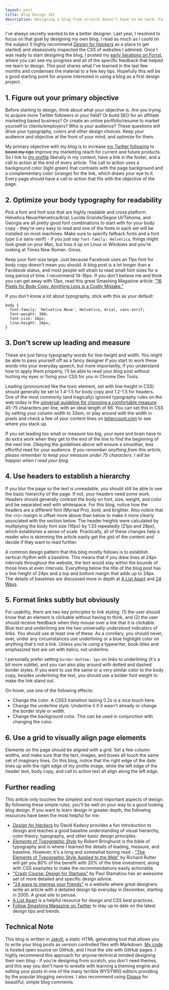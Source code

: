 ```yaml
---
layout: post
title: Blog Design 101
description: Designing a blog from scratch doesn't have to be hard. Follow these 6 tips to get started.
---
```

I've always secretly wanted to be a better designer. Last year, I resolved to focus on that goal by designing my own blog. I read as much as I could on the subject (I highly recommend <a href='http://www.amazon.com/gp/product/1119998956/ref=as_li_qf_sp_asin_il_tl?ie=UTF8&amp;tag=samgros-20&amp;linkCode=as2&amp;camp=1789&amp;creative=9325&amp;creativeASIN=1119998956' target='_blank'><em>Design for Hackers</em></a> as a place to get started) and obsessively inspected the CSS of websites I admired. Once I was ready to start designing the blog, I posted my <a href='http://forrst.com/people/samgro/posts' target='_blank'>early iterations on Forrst</a>, where you can see my progress and all of the specific feedback that helped me learn to design. This post shares what I've learned in the last few months and condenses the material to a few key tips. Hopefully this will be a good starting point for anyone interested in using a blog as a first design project.

## 1. Figure out your primary objective
Before starting to design, think about what your objective is. Are you trying to acquire more Twitter followers in your field? Or build SEO for an affiliate marketing based business? Or create an online portfolio/resume to market yourself to clients/employers? Who is your audience? These questions will drive your typography, colors and other design choices. Keep your audience and objective at the front of your mind, and optimize for them.

My primary objective with my blog is to increase <a href='https://twitter.com/#!/followers' target='_blank'>my Twitter following</a> to <del>boost my ego</del> improve my marketing reach for current and future products. So I link to <a href='http://twitter.com/samgrossberg' target='_blank'>my profile</a> liberally in my content, have a link in the footer, and a call to action at the end of every article.  The call to action uses a background color (light green) that contrasts with the page background and a complementary color (orange) for the link, which draws your eye to it. Every page should have a call to action that fits with the objective of the page.

## 2. Optimize your body typography for readability
Pick a font and font size that are highly readable and cross platform. Helvetica Neue/Helvetica/Arial, Lucida Grande/Segoe UI/Tahoma, and Georgia are all pretty good font combinations to start with for your body copy - they're very easy to read and one of the fonts in each set will be installed on most machines. Make sure to specify fallback fonts and a font type (i.e sans-serif) - if you just say `font-family: Helvetica`, things might look great on your Mac, but toss it up on Linux or Windows and you're looking at Times New Roman. Gross.

Keep your font-size large. Just because Facebook uses an 11px font for body copy doesn't mean you should. A blog post is a lot longer than a Facebook status, and most people will strain to read small font sizes for a long period of time. I recommend 14-16px. If you don't believe me and think you can get away with 13px, read this great Smashing Magazine article: <a href='http://www.smashingmagazine.com/2011/10/07/16-pixels-body-copy-anything-less-costly-mistake/' target='_blank'>"16 Pixels for Body Copy. Anything Less is a Costly Mistake."</a>
 

If you don't know a lot about typography, stick with this as your default:


    body {
      font-family: 'Helvetica Neue', Helvetica, Arial, sans-serif;
      font-weight: 300;
      font-size: 16px;
      line-height: 24px;
    }


## 3. Don't screw up leading and measure 
These are just fancy typography words for line-height and width. You might be able to pass yourself off as a fancy designer if you start to work these words into your everyday speech, but more importantly, if you understand how to apply them properly, I'll be able to read your blog post without hurting my eyes or fixing your CSS for you in Chrome Dev Tools. 

Leading (pronounced like the toxic element, set with line-height in CSS) should generally be set to 1.4-1.5 for body copy and 1.2-1.5 for headers. One of the most commonly (and tragically) ignored typography rules on the web today is the <a href='http://webtypography.net/Rhythm_and_Proportion/Horizontal_Motion/2.1.2/' target='_blank'>universal guideline for choosing a comfortable measure</a>: 45-75 characters per line, with an ideal length of 66. You can set this in CSS by setting your column width to 33em, or play around with the width in pixels and check a few of your content lines on <a href="http://www.lettercount.com" target="_blank">lettercount.com</a> to see where you stack up.

If you set leading too small or measure too big, your eyes and brain have to do extra work when they get to the end of the line to find the beginning of the next line. Obeying the guidelines above will ensure a smoother, less effortful read for your audience. <em>If you remember anything from this article, please remember to keep your measure under 75 characters. I will be happier when I read your blog.</em>

## 4. Use headers to establish a hierarchy
If you blur the page so the text is unreadable, you should still be able to see the basic hierarchy of the page. If not, your headers need some work. Headers should generally contrast the body on font, size, weight, and color and be separated well with whitespace. For this blog, notice how the headers are a different font (Myriad Pro), bold, and brighter. Also notice that the `<h2>` margin is offset more above than below to make it more clearly associated with the section below. The header heights were calculated by multiplying the body font size (16px) by 1.33 repeatedly (21px and 28px), which establishes a sense of scale. Practically, all of these changes help a reader who is skimming the article easily get the gist of the content and decide if they want to read further.
  
A common design pattern that this blog mostly follows is to establish vertical rhythm with a baseline. This means that if you drew lines at 24px intervals throughout the website, the text would stay within the bounds of those lines at even intervals. Everything below the title of the blog post has a line-height of 24px and a top and bottom margin that adds up to 24px. The details of baselines are discussed more in depth at <a href='http://www.alistapart.com/articles/settingtypeontheweb' target='_blank'>A List Apart</a> and <a href='http://24ways.org/2006/compose-to-a-vertical-rhythm' target='_blank'>24 Ways</a>.

## 5. Format links subtly but obviously
For usability, there are two key principles to link styling: (1) the user should know that an element is clickable without having to think, and (2) the user should receive feedback when they mouse over a link that it is clickable. Blue text and underlining are the two universally understood indicators of links. You should use at least one of these. As a corollary, you should never, ever, under any circumstances use underlining or a blue highlight color on anything that's not a link. Unless you're using a typewriter, book titles and emphasized text are set with italics, not underline.

I personally prefer setting `border-bottom: 1px` on links to underlining (it's a bit more subtle), and you can also play around with dotted and dashed border styles. If you want to use the same or a very similar color to the body copy, besides underlining the text, you should use a bolder font weight to make the link stand out.

On hover, use one of the following effects:
* Change the color. A CSS3 transition lasting 0.2s is a nice touch here.
* Change the underline style. Underline it if it wasn't already or change the border style or width.
* Change the background color. This can be used in conjunction with changing the color.

## 6. Use a grid to visually align page elements
Elements on the page should be aligned with a grid. Set a few column widths, and make sure that the text, images, and boxes all touch the same set of imaginary lines. On this blog, notice that the right edge of the date lines up with the right edge of my profile image, while the left edge of the header text, body copy, and call to action text all align along the left edge.

## Further reading
This article only touches the simplest and most important aspects of design. By following these simple rules, you'll be well on your way to a good looking blog design. If you want to learn design in greater depth, the following resources have been the most helpful for me:

<ul class='long'>
  <li><a href='http://www.amazon.com/gp/product/1119998956/ref=as_li_qf_sp_asin_il_tl?ie=UTF8&amp;tag=samgros-20&amp;linkCode=as2&amp;camp=1789&amp;creative=9325&amp;creativeASIN=1119998956' target='_blank'><em>Design for Hackers</em></a> by David Kadavy provides a fun introduction to design and teaches a good baseline understanding of visual hierarchy, color theory,  typography, and other basic design principles.</li>
  <li><a href='http://www.amazon.com/gp/product/0881792063/ref=as_li_qf_sp_asin_il_tl?ie=UTF8&amp;tag=samgros-20&amp;linkCode=as2&amp;camp=1789&amp;creative=9325&amp;creativeASIN=0881792063'> <em>Elements of Typographic Style</em></a> by Robert Bringhurst is the bible of typography and is where I learned the details of leading, measure, and baseline. However, it's a long and somewhat boring read - <a href='http://webtypography.net/toc/' target='_blank'>"The Elements of Typographic Style Applied to the Web"</a> by Richard Rutter will get you 80% of the benefit with 20% of the time investment, along with CSS examples to make the recommendations easily actionable.</li>
  <li><a href='http://paulstamatiou.com/startup-web-design-ux-crash-course' target='_blank'>"Crash Course: Design for Startups"</a> by Paul Stamatiou has an awesome set of more detailed and specific design advice.</li>
  <li><a href='http://24ways.org/'>"24 ways to impress your friends"</a> is a website where  great designers write an article with a detailed design tip everyday in December, starting in 2005. A great site to peruse.</li>
  <li><a href='http://www.alistapart.com/'>A List Apart</a> is a helpful resource for design and CSS best practices.</li>
  <li><a href='http://twitter.com/smashingmag'>Follow Smashing Magazine on Twitter</a> to stay up to date on the latest design tips and trends.</li>
</ul>

## Technical Note
This blog is written in <a href='https://github.com/mojombo/jekyll' target='_blank'>Jekyll</a>, a static HTML generating tool that allows you to write your blog posts as version controlled files with Markdown. <a href='https://github.com/samgro/samgro.github.com' target='_blank'>My code</a> is hosted open source on GitHub, and I host the site with GitHub pages. I highly recommend this approach for anyone technical minded designing their own blog - if you're designing from scratch, you don't need themes, and this way you don't have to wrestle with learning a theming engine and editing your posts in one of the many terrible WYSYWIG editors providing by the popular blogging services. I also recommend using <a href='http://www.disqus.com' target='_blank'>Disqus</a> for beautiful, simple blog comments.
